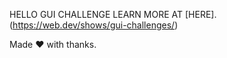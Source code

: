 HELLO
GUI CHALLENGE
LEARN MORE AT [HERE].(https://web.dev/shows/gui-challenges/)

Made ❤ with thanks.
